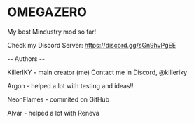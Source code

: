 # OMEGAZERO
My best Mindustry mod so far!

Check my Discord Server: https://discord.gg/sGn9hvPgEE

-- Authors --

KillerIKY - main creator (me)
Contact me in Discord, @killeriky

Argon - helped a lot with testing and ideas!!

NeonFlames - commited on GitHub

Alvar - helped a lot with Reneva
